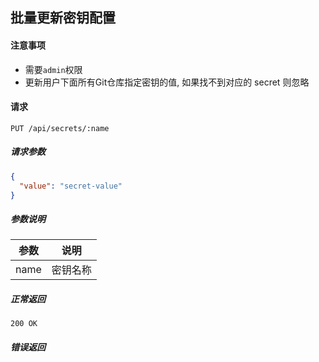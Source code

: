 ## 批量更新密钥配置

#### 注意事项

- 需要`admin`权限
- 更新用户下面所有Git仓库指定密钥的值, 如果找不到对应的 secret 则忽略

#### 请求

```
PUT /api/secrets/:name
```

##### 请求参数

```json
{
  "value": "secret-value"
}
```

##### 参数说明

|参数|说明|
|---|---|
|name|密钥名称|

##### 正常返回

```
200 OK
```

##### 错误返回
